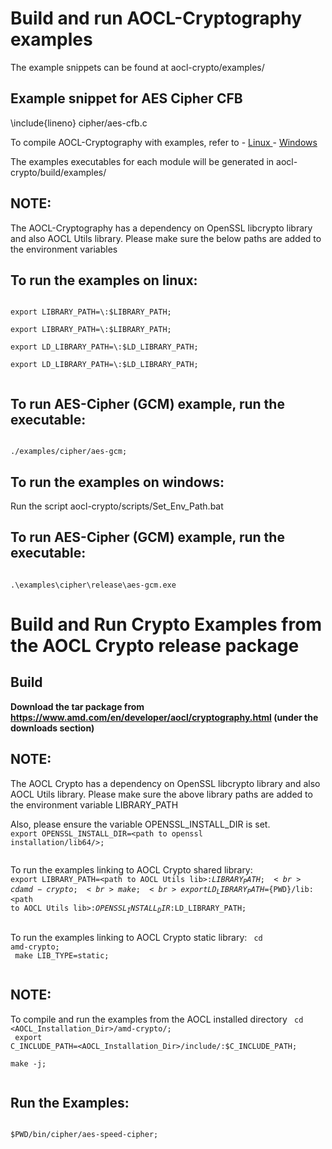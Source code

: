 # Build and run AOCL-Cryptography examples

The example snippets can be found at aocl-crypto/examples/

## Example snippet for AES Cipher CFB
\include{lineno} cipher/aes-cfb.c

To compile AOCL-Cryptography with examples, refer to
    - [ Linux ](md_Combine_build.html#md_BUILD)
    - [ Windows ](md_Combine_build.html#md_BUILD_Windows)

The examples executables for each module will be generated in aocl-crypto/build/examples/

## NOTE:
The AOCL-Cryptography has a dependency on OpenSSL libcrypto library and also AOCL Utils library.
Please make sure the below paths are added to the environment variables 

## To run the examples on linux:
<code>
export LIBRARY_PATH=\<path to openssl lib path\>:$LIBRARY_PATH;<br>
export LIBRARY_PATH=\<path to AOCL Utils lib\>:$LIBRARY_PATH;<br>
export LD_LIBRARY_PATH=\<path to openssl lib path\>:$LD_LIBRARY_PATH;<br>
export LD_LIBRARY_PATH=\<path to AOCL Utils lib\>:$LD_LIBRARY_PATH;<br>
</code>

## To run AES-Cipher (GCM) example, run the executable:
<code>
./examples/cipher/aes-gcm;
</code>

## To run the examples on windows:
Run the script aocl-crypto/scripts/Set_Env_Path.bat

## To run AES-Cipher (GCM) example, run the executable:
<code>
.\examples\cipher\release\aes-gcm.exe
</code>

# Build and Run Crypto Examples from the AOCL Crypto release package

## Build
<b>Download the tar package from https://www.amd.com/en/developer/aocl/cryptography.html (under the downloads section)</b>

## NOTE:
The AOCL Crypto has a dependency on OpenSSL libcrypto library and also AOCL Utils library.
Please make sure the above library paths are added to the environment variable LIBRARY_PATH 

Also, please ensure the variable OPENSSL_INSTALL_DIR is set.
<code>
export OPENSSL_INSTALL_DIR=\<path to openssl installation/lib64/\>;<br>
</code>

To run the examples linking to AOCL Crypto shared library:
<code>
export LIBRARY_PATH=\<path to AOCL Utils lib\>:$LIBRARY_PATH;<br>
cd amd-crypto;<br>
make;<br>
export LD_LIBRARY_PATH=${PWD}/lib:\<path to AOCL Utils lib\>:${OPENSSL_INSTALL_DIR}:$LD_LIBRARY_PATH;<br>
</code>

To run the examples linking to AOCL Crypto static library:
<code>
cd amd-crypto;<br>
make LIB_TYPE=static;<br>
</code>

## NOTE:
To compile and run the examples from the AOCL installed directory
<code>
cd \<AOCL_Installation_Dir\>/amd-crypto/;<br>
export C_INCLUDE_PATH=\<AOCL_Installation_Dir\>/include/:$C_INCLUDE_PATH;<br>
make -j;<br>
</code>

## Run the Examples:
<code>
$PWD/bin/cipher/aes-speed-cipher;<br>
</code>